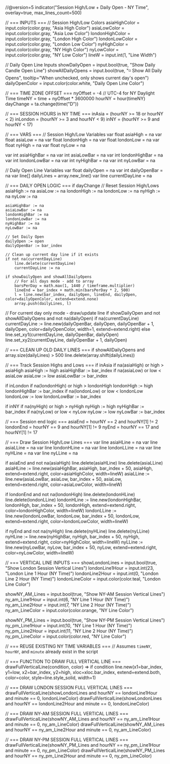 //@version=5
indicator("Session High/Low + Daily Open - NY Time", overlay=true, max_lines_count=500)

// === INPUTS ===
// Session High/Low Colors
asiaHighColor = input.color(color.gray, "Asia High Color")
asiaLowColor = input.color(color.gray, "Asia Low Color")
londonHighColor = input.color(color.gray, "London High Color")
londonLowColor = input.color(color.gray, "London Low Color")
nyHighColor = input.color(color.gray, "NY High Color")
nyLowColor = input.color(color.gray, "NY Low Color")
lineW = input.int(1, "Line Width")

// Daily Open Line Inputs
showDailyOpen = input.bool(true, "Show Daily Candle Open Line")
showAllDailyOpens = input.bool(true, "◽ Show All Daily Opens", tooltip="When unchecked, only shows current day's open")
dailyOpenColor = input.color(color.white, "Daily Open Line Color")

// === TIME ZONE OFFSET ===
nyOffset = -4 // UTC-4 for NY Daylight Time
timeNY = time + nyOffset \* 3600000
hourNY = hour(timeNY)
dayChange = ta.change(time("D"))

// === SESSION HOURS in NY TIME ===
inAsia = (hourNY >= 18 or hourNY < 2)
inLondon = (hourNY >= 3 and hourNY < 9)
inNY = (hourNY >= 9 and hourNY < 17)

// === VARS ===
// Session High/Low Variables
var float asiaHigh = na
var float asiaLow = na
var float londonHigh = na
var float londonLow = na
var float nyHigh = na
var float nyLow = na

var int asiaHighBar = na
var int asiaLowBar = na
var int londonHighBar = na
var int londonLowBar = na
var int nyHighBar = na
var int nyLowBar = na

// Daily Open Line Variables
var float dailyOpen = na
var int dailyOpenBar = na
var line[] dailyLines = array.new_line()
var line currentDayLine = na

// === DAILY OPEN LOGIC ===
if dayChange
// Reset Session High/Lows
asiaHigh := na
asiaLow := na
londonHigh := na
londonLow := na
nyHigh := na
nyLow := na

    asiaHighBar := na
    asiaLowBar := na
    londonHighBar := na
    londonLowBar := na
    nyHighBar := na
    nyLowBar := na

    // Set Daily Open
    dailyOpen := open
    dailyOpenBar := bar_index

    // Clean up current day line if it exists
    if not na(currentDayLine)
        line.delete(currentDayLine)
        currentDayLine := na

    if showDailyOpen and showAllDailyOpens
        // For all days mode - add to array
        barsPerDay = math.max(1, 1440 / timeframe.multiplier)
        lineEnd = bar_index + math.min(barsPerDay * 2, 500)
        l = line.new(bar_index, dailyOpen, lineEnd, dailyOpen, color=dailyOpenColor, extend=extend.none)
        array.push(dailyLines, l)

// For current day only mode - draw/update line
if showDailyOpen and not showAllDailyOpens and not na(dailyOpen)
if na(currentDayLine)
currentDayLine := line.new(dailyOpenBar, dailyOpen, dailyOpenBar + 1, dailyOpen, color=dailyOpenColor, width=1, extend=extend.right)
else
line.set_xy1(currentDayLine, dailyOpenBar, dailyOpen)
line.set_xy2(currentDayLine, dailyOpenBar + 1, dailyOpen)

// === CLEAN UP OLD DAILY LINES ===
if showAllDailyOpens and array.size(dailyLines) > 500
line.delete(array.shift(dailyLines))

// === Track Session Highs and Lows ===
if inAsia
if na(asiaHigh) or high > asiaHigh
asiaHigh := high
asiaHighBar := bar_index
if na(asiaLow) or low < asiaLow
asiaLow := low
asiaLowBar := bar_index

if inLondon
if na(londonHigh) or high > londonHigh
londonHigh := high
londonHighBar := bar_index
if na(londonLow) or low < londonLow
londonLow := low
londonLowBar := bar_index

if inNY
if na(nyHigh) or high > nyHigh
nyHigh := high
nyHighBar := bar_index
if na(nyLow) or low < nyLow
nyLow := low
nyLowBar := bar_index

// === Session end logic ===
asiaEnd = hourNY == 2 and hourNY[1] != 2
londonEnd = hourNY == 9 and hourNY[1] != 9
nyEnd = hourNY == 17 and hourNY[1] != 17

// === Draw Session High/Low Lines ===
var line asiaHLine = na
var line asiaLLine = na
var line londonHLine = na
var line londonLLine = na
var line nyHLine = na
var line nyLLine = na

if asiaEnd and not na(asiaHigh)
line.delete(asiaHLine)
line.delete(asiaLLine)
asiaHLine := line.new(asiaHighBar, asiaHigh, bar_index + 50, asiaHigh, extend=extend.right, color=asiaHighColor, width=lineW)
asiaLLine := line.new(asiaLowBar, asiaLow, bar_index + 50, asiaLow, extend=extend.right, color=asiaLowColor, width=lineW)

if londonEnd and not na(londonHigh)
line.delete(londonHLine)
line.delete(londonLLine)
londonHLine := line.new(londonHighBar, londonHigh, bar_index + 50, londonHigh, extend=extend.right, color=londonHighColor, width=lineW)
londonLLine := line.new(londonLowBar, londonLow, bar_index + 50, londonLow, extend=extend.right, color=londonLowColor, width=lineW)

if nyEnd and not na(nyHigh)
line.delete(nyHLine)
line.delete(nyLLine)
nyHLine := line.new(nyHighBar, nyHigh, bar_index + 50, nyHigh, extend=extend.right, color=nyHighColor, width=lineW)
nyLLine := line.new(nyLowBar, nyLow, bar_index + 50, nyLow, extend=extend.right, color=nyLowColor, width=lineW)

// === VERTICAL LINE INPUTS ===
showLondonLines = input.bool(true, "Show London Session Vertical Lines")
londonLine1Hour = input.int(23, "London Line 1 Hour (NY Time)")
londonLine2Hour = input.int(0, "London Line 2 Hour (NY Time)")
londonLineColor = input.color(color.teal, "London Line Color")

showNY_AM_Lines = input.bool(true, "Show NY-AM Session Vertical Lines")
ny_am_Line1Hour = input.int(6, "NY Line 1 Hour (NY Time)")
ny_am_Line2Hour = input.int(7, "NY Line 2 Hour (NY Time)")
ny_am_LineColor = input.color(color.orange, "NY Line Color")

showNY_PM_Lines = input.bool(true, "Show NY-PM Session Vertical Lines")
ny_pm_Line1Hour = input.int(10, "NY Line 1 Hour (NY Time)")
ny_pm_Line2Hour = input.int(11, "NY Line 2 Hour (NY Time)")
ny_pm_LineColor = input.color(color.red, "NY Line Color")

// === REUSE EXISTING NY TIME VARIABLES ===
// Assumes `timeNY`, `hourNY`, and `minute` already exist in the script

// === FUNCTION TO DRAW FULL VERTICAL LINE ===
drawFullVerticalLine(condition, color) =>
if condition
line.new(x1=bar_index, y1=low, x2=bar_index, y2=high, xloc=xloc.bar_index, extend=extend.both, color=color, style=line.style_solid, width=1)

// === DRAW LONDON SESSION FULL VERTICAL LINES ===
drawFullVerticalLine(showLondonLines and hourNY == londonLine1Hour and minute == 0, londonLineColor)
drawFullVerticalLine(showLondonLines and hourNY == londonLine2Hour and minute == 0, londonLineColor)

// === DRAW NY-AM SESSION FULL VERTICAL LINES ===
drawFullVerticalLine(showNY_AM_Lines and hourNY == ny_am_Line1Hour and minute == 0, ny_am_LineColor)
drawFullVerticalLine(showNY_AM_Lines and hourNY == ny_am_Line2Hour and minute == 0, ny_am_LineColor)

// === DRAW NY-PM SESSION FULL VERTICAL LINES ===
drawFullVerticalLine(showNY_PM_Lines and hourNY == ny_pm_Line1Hour and minute == 0, ny_pm_LineColor)
drawFullVerticalLine(showNY_PM_Lines and hourNY == ny_pm_Line2Hour and minute == 0, ny_pm_LineColor)
